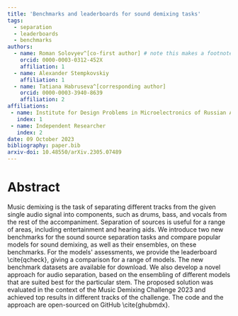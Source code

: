 ```yaml
---
title: 'Benchmarks and leaderboards for sound demixing tasks'
tags:
  - separation
  - leaderboards
  - benchmarks
authors:
  - name: Roman Solovyev^[co-first author] # note this makes a footnote saying 'co-first author'
    orcid: 0000-0003-0312-452X
    affiliation: 1
  - name: Alexander Stempkovskiy
    affiliation: 1
  - name: Tatiana Habruseva^[corresponding author]
    orcid: 0000-0003-3940-8639
    affiliation: 2
affiliations:
 - name: Institute for Design Problems in Microelectronics of Russian Academy of Sciences
   index: 1
 - name: Independent Researcher
   index: 2
date: 09 October 2023
bibliography: paper.bib
arxiv-doi: 10.48550/arXiv.2305.07489
---
```


# Abstract

Music demixing is the task of separating different tracks from the given single audio signal into components, such as drums, bass, and vocals from the rest of the accompaniment. Separation of sources is useful for a range of areas, including entertainment and hearing aids. We introduce two new benchmarks for the sound source separation tasks and compare popular models for sound demixing, as well as their ensembles, on these benchmarks. For the models' assessments, we provide the leaderboard \cite{qcheck}, giving a comparison for a range of models. The new benchmark datasets are available for download. We also develop a novel approach for audio separation, based on the ensembling of different models that are suited best for the particular stem. The proposed solution was evaluated in the context of the Music Demixing Challenge 2023 and achieved top results in different tracks of the challenge. The code and the approach are open-sourced on GitHub \cite{ghubmdx}. 

